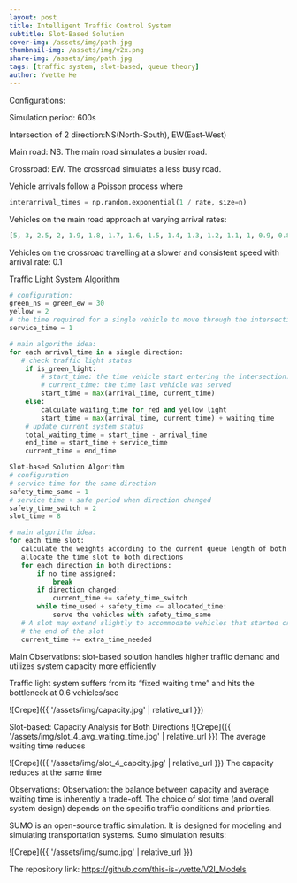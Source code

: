 ```yaml
---
layout: post
title: Intelligent Traffic Control System
subtitle: Slot-Based Solution
cover-img: /assets/img/path.jpg
thumbnail-img: /assets/img/v2x.png
share-img: /assets/img/path.jpg
tags: [traffic system, slot-based, queue theory]
author: Yvette He
---
```

Configurations:

Simulation period: 600s

Intersection of 2 direction:NS(North-South), EW(East-West)

Main road: NS. The main road simulates a busier road.

Crossroad: EW. The crossroad simulates a less busy road.

Vehicle arrivals follow a Poisson process where
```python
interarrival_times = np.random.exponential(1 / rate, size=n)
```

Vehicles on the main road approach at varying arrival rates:
```python
[5, 3, 2.5, 2, 1.9, 1.8, 1.7, 1.6, 1.5, 1.4, 1.3, 1.2, 1.1, 1, 0.9, 0.8, 0.7, 0.6, 0.5, 0.4, 0.3, 0.2, 0.1]
```

Vehicles on the crossroad travelling at a slower and consistent speed with arrival rate: 0.1

Traffic Light System Algorithm

```python
# configuration:
green_ns = green_ew = 30
yellow = 2
# the time required for a single vehicle to move through the intersection.
service_time = 1

# main algorithm idea:
for each arrival_time in a single direction:
   # check traffic light status
    if is_green_light:
        # start_time: the time vehicle start entering the intersection. 
        # current_time: the time last vehicle was served
        start_time = max(arrival_time, current_time)
    else:
        calculate waiting_time for red and yellow light
        start_time = max(arrival_time, current_time) + waiting_time
    # update current system status
    total_waiting_time = start_time - arrival_time
    end_time = start_time + service_time
    current_time = end_time

Slot-based Solution Algorithm
# configuration
# service time for the same direction
safety_time_same = 1
# service time + safe period when direction changed
safety_time_switch = 2
slot_time = 8

# main algorithm idea:
for each time slot:
   calculate the weights according to the current queue length of both directions
   allocate the time slot to both directions
   for each direction in both directions:
       if no time assigned:
           break
       if direction changed:
           current_time += safety_time_switch
       while time_used + safety_time <= allocated_time:
           serve the vehicles with safety_time_same
   # A slot may extend slightly to accommodate vehicles that started crossing at   
   # the end of the slot
   current_time += extra_time_needed
```

Main Observations:
slot-based solution handles higher traffic demand and utilizes system capacity more efficiently

Traffic light system suffers from its “fixed waiting time” and hits the bottleneck at 0.6 vehicles/sec

![Crepe]({{ '/assets/img/capacity.jpg' | relative_url }})

Slot-based: Capacity Analysis for Both Directions
![Crepe]({{ '/assets/img/slot_4_avg_waiting_time.jpg' | relative_url }})
The average waiting time reduces

![Crepe]({{ '/assets/img/slot_4_capcity.jpg' | relative_url }})
The capacity reduces at the same time

Observations:
Observation: the balance between capacity and average waiting time is inherently a trade-off. The choice of slot time (and overall system design) depends on the specific traffic conditions and priorities.

SUMO is an open-source traffic simulation. It is designed for modeling and simulating transportation systems. Sumo simulation results:

![Crepe]({{ '/assets/img/sumo.jpg' | relative_url }})

The repository link:
https://github.com/this-is-yvette/V2I_Models